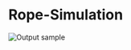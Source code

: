 # Rope-Simulation
![Output sample](https://github.com/WhaleMentalist/Rope-Simulation/tree/master/resources/rope.gif)
